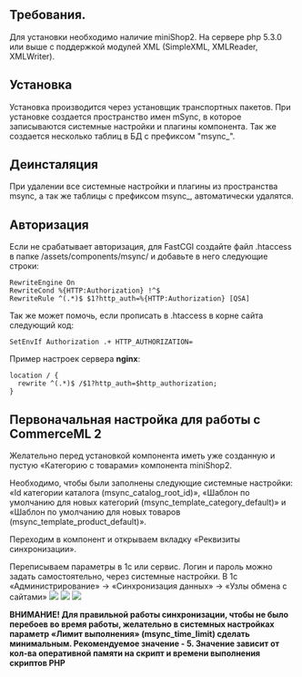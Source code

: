 ## Требования.

Для установки необходимо наличие miniShop2. На сервере php 5.3.0 или выше с поддержкой модулей XML (SimpleXML, XMLReader, XMLWriter).

## Установка

Установка производится через установщик транспортных пакетов. При установке создается пространство имен mSync, в которое
записываются системные настройки и плагины компонента. Так же создается несколько таблиц в БД с префиксом "msync_".

## Деинсталяция

При удалении все системные настройки и плагины из пространства msync, а так же таблицы с префиксом msync_, автоматически удалятся.

## Авторизация

Если не срабатывает авторизация, для FastCGI создайте файл .htaccess в папке /assets/components/msync/ и добавьте в него следующие строки:

```plain
RewriteEngine On
RewriteCond %{HTTP:Authorization} !^$
RewriteRule ^(.*)$ $1?http_auth=%{HTTP:Authorization} [QSA]
```

Так же может помочь, если прописать в .htaccess в корне сайта следующий код:

```plain
SetEnvIf Authorization .+ HTTP_AUTHORIZATION=
```

Пример настроек сервера **nginx**:
```plain
location / {
  rewrite ^(.*)$ /$1?http_auth=$http_authorization;
}
```

## Первоначальная настройка для работы с CommerceML 2

Желательно перед установкой компонента иметь уже созданную и пустую «Категорию с товарами» компонента miniShop2.

Необходимо, чтобы были заполнены следующие системные настройки: «Id категории каталога (msync_catalog_root_id)», «Шаблон по умолчанию для новых категорий (msync_template_category_default)» и «Шаблон по умолчанию для новых товаров (msync_template_product_default)».

Переходим в компонент и открываем вкладку «Реквизиты синхронизации».

Переписываем параметры в 1с или сервис. Логин и пароль можно задать самостоятельно, через системные настройки.
В 1с «Администрирование» -> «Синхронизация данных» -> «Узлы обмена с сайтами»
[![](https://file.modx.pro/files/0/a/9/0a92dfc1b86b68372a8ab86e4f2b2ec5s.jpg)](https://file.modx.pro/files/0/a/9/0a92dfc1b86b68372a8ab86e4f2b2ec5s.jpg)
[![](https://file.modx.pro/files/e/8/0/e80811163a05d27971fc25bf2b5b986es.jpg)](https://file.modx.pro/files/e/8/0/e80811163a05d27971fc25bf2b5b986es.jpg)
[![](https://file.modx.pro/files/f/8/0/f8075647c55dea303f913bf8c72e3560s.jpg)](https://file.modx.pro/files/f/8/0/f8075647c55dea303f913bf8c72e3560s.jpg)

**ВНИМАНИЕ! Для правильной работы синхронизации, чтобы не было перебоев во время работы, желательно в системных настройках параметр «Лимит выполнения» (msync_time_limit) сделать минимальным. Рекомендуемое значение - 5. Значение зависит от кол-ва оперативной памяти на скрипт и времени выполнения скриптов PHP**
